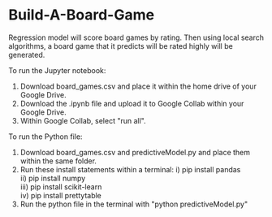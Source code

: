# Build-A-Board-Game
Regression model will score board games by rating. Then using local search algorithms, a board game that it predicts will be rated highly will be generated.


To run the Jupyter notebook:
  1) Download board_games.csv and place it within the home drive of your Google Drive.
  2) Download the .ipynb file and upload it to Google Collab within your Google Drive.
  3) Within Google Collab, select "run all".

To run the Python file:
  1) Download board_games.csv and predictiveModel.py and place them within the same folder.
  2) Run these install statements within a terminal:
       i) pip install pandas  
       ii) pip install numpy  
       iii) pip install scikit-learn  
       iv) pip install prettytable  
  3) Run the python file in the terminal with "python predictiveModel.py"

